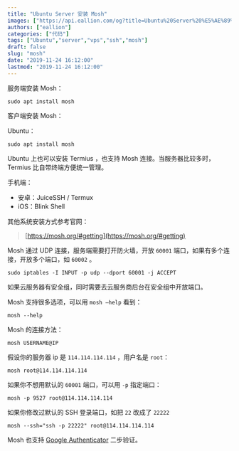 ```yaml
---
title: "Ubuntu Server 安装 Mosh"
images: ["https://api.eallion.com/og?title=Ubuntu%20Server%20%E5%AE%89%E8%A3%85%20Mosh"]
authors: ["eallion"]
categories: ["代码"]
tags: ["Ubuntu","server","vps","ssh","mosh"]
draft: false
slug: "mosh"
date: "2019-11-24 16:12:00"
lastmod: "2019-11-24 16:12:00"
---
```


服务端安装 Mosh：

```
sudo apt install mosh
```

客户端安装 Mosh：

Ubuntu：

```
sudo apt install mosh
```

Ubuntu 上也可以安装 Termius ，也支持 Mosh 连接。当服务器比较多时，Termius 比自带终端方便统一管理。

手机端：

- 安卓：JuiceSSH / Termux
- iOS：Blink Shell

其他系统安装方式参考官网：

> [https://mosh.org/#getting](https://mosh.org/#getting)

Mosh 通过 UDP 连接，服务端需要打开防火墙，开放 `60001` 端口，如果有多个连接，开放多个端口，如 `60002` 。

```
sudo iptables -I INPUT -p udp --dport 60001 -j ACCEPT
```

如果云服务器有安全组，同时需要去云服务商后台在安全组中开放端口。

Mosh 支持很多选项，可以用 `mosh —help` 看到：

```
mosh --help 
```

Mosh 的连接方法：

```
mosh USERNAME@IP
```

假设你的服务器 ip 是 `114.114.114.114` ，用户名是 `root`：

```
mosh root@114.114.114.114
```

如果你不想用默认的 `60001` 端口，可以用 `-p` 指定端口：

```
mosh -p 9527 root@114.114.114.114
```

如果你修改过默认的 SSH 登录端口，如把 `22` 改成了 `22222`

```
mosh --ssh="ssh -p 22222" root@114.114.114.114
```

Mosh 也支持 [Google Authenticator](https://eallion.com/ssh-google-authenticator) 二步验证。
